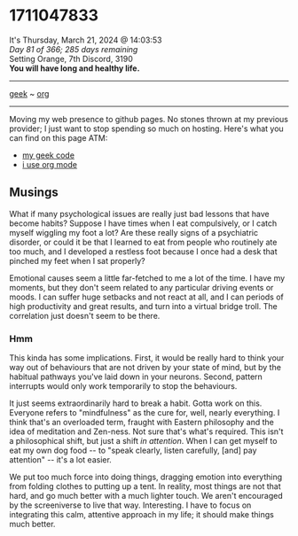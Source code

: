 # 1711047833
It's Thursday, March 21, 2024 @ 14:03:53  
*Day 81 of 366; 285 days remaining*  
Setting Orange, 7th Discord, 3190  
**You will have long and healthy life.**  

-----
[geek](geekcode.md) ~ [org](orgmode.md)

-----

Moving my web presence to github pages. No stones thrown at my previous provider; I just want to stop spending so much on hosting.  Here's what you can find on this page ATM:

- [my geek code](geekcode.md)
- [i use org mode](orgmode.md)

## Musings

What if many psychological issues are really just bad lessons that have become habits? Suppose I have times when I eat compulsively, or I catch myself wiggling my foot a lot? Are these really signs of a psychiatric disorder, or could it be that I learned to eat from people who routinely ate too much, and I developed a restless foot because I once had a desk that pinched my feet when I sat properly?

Emotional causes seem a little far-fetched to me a lot of the time. I have my moments, but they don't seem related to any particular driving events or moods. I can suffer huge setbacks and not react at all, and I can periods of high productivity and great results, and turn into a virtual bridge troll. The correlation just doesn't seem to be there.

### Hmm

This kinda has some implications. First, it would be really hard to think your way out of behaviours that are not driven by your state of mind, but by the habitual pathways you've laid down in your neurons. Second, pattern interrupts would only work temporarily to stop the behaviours.

It just seems extraordinarily hard to break a habit. Gotta work on this. Everyone refers to "mindfulness" as the cure for, well, nearly everything. I think that's an overloaded term, fraught with Eastern philosophy and the idea of meditation and Zen-ness.  Not sure that's what's required.  This isn't a philosophical shift, but just a shift *in attention*. When I can get myself to eat my own dog food -- to "speak clearly, listen carefully, [and] pay attention" -- it's a lot easier.

We put too much force into doing things, dragging emotion into everything from folding clothes to putting up a tent.  In reality, most things are not that hard, and go much better with a much lighter touch.  We aren't encouraged by the screeniverse to live that way.  Interesting.  I have to focus on integrating this calm, attentive approach in my life; it should make things much better.
